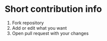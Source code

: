 # Short contribution info
1. Fork repository
2. Add or edit what you want
3. Open pull request with your changes
